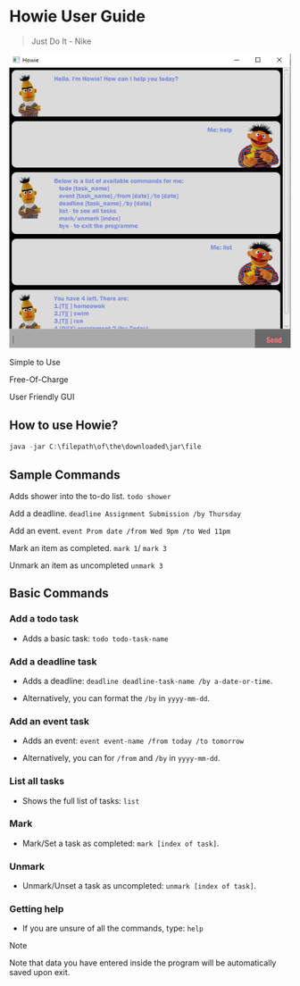 # Howie User Guide

> Just Do It - Nike
> 
![Ui.png](Ui.png)

Simple to Use

Free-Of-Charge

User Friendly GUI

## How to use Howie?

  ```powershell
  java -jar C:\filepath\of\the\downloaded\jar\file
  ```

## Sample Commands
Adds shower into the to-do list. `todo shower`

Add a deadline. `deadline Assignment Submission /by Thursday`

Add an event. `event Prom date /from Wed 9pm /to Wed 11pm`

Mark an item as completed. `mark 1`/ `mark 3`

Unmark an item as uncompleted `unmark 3`

## Basic Commands

### Add a todo task
- Adds a basic task: `todo todo-task-name`

### Add a deadline task
- Adds a deadline: `deadline deadline-task-name /by a-date-or-time`.

- Alternatively, you can format the `/by` in `yyyy-mm-dd`.

### Add an event task
- Adds an event: `event event-name /from today /to tomorrow`

- Alternatively, you can for `/from` and `/by` in `yyyy-mm-dd`.

### List all tasks
- Shows the full list of tasks: `list`

### Mark
- Mark/Set a task as completed: `mark [index of task]`.

### Unmark
- Unmark/Unset a task as uncompleted: `unmark [index of task]`.

### Getting help
- If you are unsure of all the commands, type: `help`
> [!NOTE]
> Note that data you have entered inside the program will be automatically saved upon exit.
